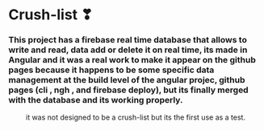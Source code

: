 # Crush-list ❣

<h3>This project has a firebase real time database that allows to write and read, data add or delete it on real time, its made in Angular and it was a real work to make it appear on the github pages because it happens to be some specific data management at the build level of the angular projec, github pages (cli , ngh , and firebase deploy), but its finally merged with the database and its working properly.</h3>
  

<p align= "center" >it was not designed to be a crush-list but its the first use as a test.</p>


